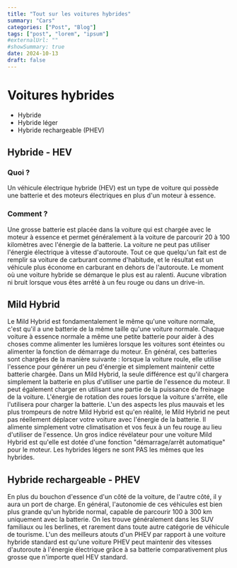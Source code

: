 ```yaml
---
title: "Tout sur les voitures hybrides"
summary: "Cars"
categories: ["Post", "Blog"]
tags: ["post", "lorem", "ipsum"]
#externalUrl: ""
#showSummary: true
date: 2024-10-13
draft: false
---
```


# Voitures hybrides

- Hybride
- Hybride léger
- Hybride rechargeable (PHEV)

## Hybride - HEV

### Quoi ?

Un véhicule électrique hybride (HEV) est un type de voiture qui possède une batterie et des moteurs électriques en plus d'un moteur à essence.

### Comment ?

Une grosse batterie est placée dans la voiture qui est chargée avec le moteur à essence et permet généralement à la voiture de parcourir 20 à 100 kilomètres avec l'énergie de la batterie. La voiture ne peut pas utiliser l'énergie électrique à vitesse d'autoroute. Tout ce que quelqu'un fait est de remplir sa voiture de carburant comme d'habitude, et le résultat est un véhicule plus économe en carburant en dehors de l'autoroute. Le moment où une voiture hybride se démarque le plus est au ralenti. Aucune vibration ni bruit lorsque vous êtes arrêté à un feu rouge ou dans un drive-in.

## Mild Hybrid

Le Mild Hybrid est fondamentalement le même qu'une voiture normale, c'est qu'il a une batterie de la même taille qu'une voiture normale. Chaque voiture à essence normale a même une petite batterie pour aider à des choses comme alimenter les lumières lorsque les voitures sont éteintes ou alimenter la fonction de démarrage du moteur. En général, ces batteries sont chargées de la manière suivante : lorsque la voiture roule, elle utilise l'essence pour générer un peu d'énergie et simplement maintenir cette batterie chargée. Dans un Mild Hybrid, la seule différence est qu'il chargera simplement la batterie en plus d'utiliser une partie de l'essence du moteur. Il peut également charger en utilisant une partie de la puissance de freinage de la voiture. L'énergie de rotation des roues lorsque la voiture s'arrête, elle l'utilisera pour charger la batterie. L'un des aspects les plus mauvais et les plus trompeurs de notre Mild Hybrid est qu'en réalité, le Mild Hybrid ne peut pas réellement déplacer votre voiture avec l'énergie de la batterie. Il alimente simplement votre climatisation et vos feux à un feu rouge au lieu d'utiliser de l'essence. Un gros indice révélateur pour une voiture Mild Hybrid est qu'elle est dotée d'une fonction "démarrage/arrêt automatique" pour le moteur. Les hybrides légers ne sont PAS les mêmes que les hybrides.

## Hybride rechargeable - PHEV

En plus du bouchon d'essence d'un côté de la voiture, de l'autre côté, il y aura un port de charge. En général, l'autonomie de ces véhicules est bien plus grande qu'un hybride normal, capable de parcourir 100 à 300 km uniquement avec la batterie. On les trouve généralement dans les SUV familiaux ou les berlines, et rarement dans toute autre catégorie de véhicule de tourisme. L'un des meilleurs atouts d'un PHEV par rapport à une voiture hybride standard est qu'une voiture PHEV peut maintenir des vitesses d'autoroute à l'énergie électrique grâce à sa batterie comparativement plus grosse que n'importe quel HEV standard.
